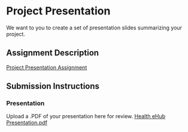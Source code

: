 # Project Presentation
We want to you to create a set of presentation slides summarizing your project.

## Assignment Description
[Project Presentation Assignment](https://education.launchcode.org/liftoff/modules/assignments/project-presentation)

## Submission Instructions

### Presentation
Upload a .PDF of your presentation here for review.
[Health eHub Presentation.pdf](https://github.com/cadillon1/liftoff-assignments/files/10818451/Health.eHub.Presentation.pdf)
